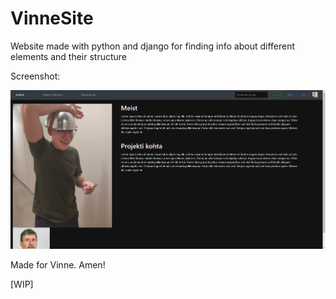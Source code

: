 # VinneSite
Website made with python and django for finding info about different elements and their structure

Screenshot:

![picture alt](https://github.com/HotDamnCoder/VinneSite/blob/master/image.png)

Made for Vinne. Amen!

[WIP]
